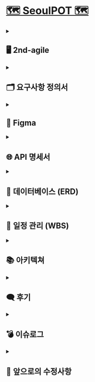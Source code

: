 # [🗺️ SeoulPOT 🗺️](http://43.202.163.51/)

<details>
  <summary><h2>🖥️ 2nd-agile</h2></summary>
  <p><strong>개발 기간</strong> | 2024-08-28 ~ 2024-09-27 (총 30일)</p>
  <p><strong>개발 목표</strong> | 웹 UI 개선 및 세부 기능(DA/AI) 구현</p>
  <p><strong>UI</strong> |</p>
  <img src="https://github.com/user-attachments/assets/d428f4f9-45a7-4846-b61b-8212f678dfad"  width="500"/>
  <img src="https://github.com/user-attachments/assets/69573f80-7116-4797-bcee-96d04105b48f"  width="500"/>
  <img src="https://github.com/user-attachments/assets/de32eb69-d2cc-4d88-a6a6-06fd64b5b7c7"  width="500"/>
  <img src="https://github.com/user-attachments/assets/38f1f3d1-c448-4243-bb31-04cc3c0458f0"  width="500"/>
</details>

<details>
  <summary><h2>🗂️ 요구사항 정의서</h2></summary>
  <details>
    <summary>프로젝트 관리</summary>
    <br/>
    <img src="https://github.com/user-attachments/assets/6b4b7950-7f44-4ef2-9953-ef52f48b007d"  width="700"/>
  </details>
  <details>
    <summary>웹</summary>
    <br/>
    <img src="https://github.com/user-attachments/assets/4cdc82e6-33e7-43b0-86b6-55803966eefd"  width="700"/>
  </details>
  <details>
    <summary>DA-AI</summary>
    <br/>
    <img src="https://github.com/user-attachments/assets/ec5277a7-857d-4afd-9a8c-8260fac4ecd5"  width="700"/>
  </details>
</details>

<details>
  <summary><h2>🎨 Figma</h2></summary>
  <img src="https://github.com/user-attachments/assets/2690d5dc-ad47-476b-b454-854024d994f7"  width="1000"/>
</details>

<details>
  <summary><h2>🌐 API 명세서</h2></summary>
  <img src="https://github.com/user-attachments/assets/0c888c07-6ebf-49cb-b826-894ee35fe41f"  width="700"/>
</details>

<details>
  <summary><h2>💾 데이터베이스 (ERD)</h2></summary>
  <img src="https://github.com/user-attachments/assets/225e5512-1f8e-4f03-958f-8c78f2edbc14"  width="700"/>
</details>

<details>
  <summary><h2>📅 일정 관리 (WBS)</h2></summary>
  <img src="https://github.com/user-attachments/assets/10018080-bc84-4ddd-a846-467723f404bd"  width="1000"/>
</details>


<details>
  <summary><h2>📚 아키텍쳐</h2></summary>
  <img src="https://github.com/user-attachments/assets/3672822f-8e68-49e6-90dd-4cd3338c1c05"  width="700"/>
</details>

<details>
  <summary><h2>🗨️ 후기</h2></summary>
  <p class="message">
      <strong>민정 : </strong>
      확실히 1차에 비해 성장한 저히들이 보입니다 🌟 마지막까지 화이팅 ❗
  </p>
  <p class="message">
      <strong>은진 : </strong>
      다같이 의지 활활 🔥 인 덕분에 저도 에너지를 얻고, 열심히 할 수 있었습니다~~
  </p>
  <p class="message">
      <strong>종식 : </strong>
      1차 때보다 성장했다는 느낌이 들었고 팀원들 모두가 진짜 개발자가 되어가는 듯한 모습에 희열을 느꼈습니다
  </p>
  <p class="message">
      <strong>해린 : </strong>
      처음에 목표했던대로 진행되고 있는 거 같아 아주 뿌듯하고 행복합니다 3차도 이 기세를 몰아 잘 마무리하고자 합니다 우리팀 첵오 😉 
  </p>
  <p class="message">
      <strong>건우 : </strong>
      최고의 팀원분들과 함께라서 프로젝트에 몰입할 수 있었습니다~~ 3차 때도 아자핑~💛
  </p>
  <p class="message">
      <strong>연규 : </strong>
      이번 2차에는 추석 연휴도 있어서 느슨해질 수도 있었는데, 다들 모여 열심히 해서 보람찼습니다. 앞으로 남은 3차까지도 이 기세를 몰아 끝까지 갔으면 좋겠습니다
  </p>
  <p class="message">
      <strong>승민 : </strong>
      중간에 합류해서 어려운 부분이 있을거라 생각했는데 다들 열정이 넘치셔서 금방 팀에 녹아들 수 있었습니다.
  </p>
  <p class="message">
      <strong>영빈 : </strong>
      다들 너무 열심히 하시는 모습이 저도 동기부여가 되었고 3차부터 조금이라도 도움이 되고싶습니다. 
  </p>
</details>

<details>
  <summary><h2>💣 이슈로그</h2></summary>
  <h3>⚠️ LLM 구동시 RAM 부족 [인공지능]</h3>
  <p><strong>문제:</strong> 구글 코랩의 T4 GPU로 Llama2-7B 사용시 RAM의 부족으로 런타임 종료</p>
  <p><strong>해결:</strong> 코랩에서 작동 가능한 경량화된 Mistral-7B 사용 (추론, 이해, STEM 추론에서 Llama 2와 비교하여 3배 이상 작은 사이즈로 더 좋은 성능을 보여줌)</p>
  <br/>
  <h3>⚠️ ecs 컨테이너가 용량 문제로 강제종료 [웹 aws]</h3>
  <p><strong>문제:</strong> ecs task 정의 시 할당한 cpu와 메모리가 부족해 컨테이너가 강제종료됨</p>
  <p><strong>해결:</strong> task 메모리 및 cpu 크기를 늘림</p>
  <br/>
  <h3>⚠️ 코드 변경 있을 때마다 새로운 task 생성으로 ip주소 바뀜 [웹 aws]</h3>
  <p><strong>문제:</strong> 코드 변경 있을 시 pipeline을 통해 새로운 버전의 task 생성으로 서비스 ip 주소 새로 생성</p>
  <p><strong>해결:</strong> 로드 밸런싱을 통해 해결 예정</p>
  <br/>
  <h3>⚠️ 페이지네이션 시 기존 웹페이지 기능 미적용 [웹개발]</h3>
  <p><strong>문제:</strong> 모달창 기능, 데이터베이스 로드 기능이 구현되지 않는 오류</p>
  <p><strong>해결:</strong> 자바스크립트 코드에 페이지네이션 적용 시 모달창 함수와 데이터가 로드가 될 수 있는 함수 적용</p>
</details>


<details>
  <summary><h2>🔧 앞으로의 수정사항</h2></summary>
  <div class="section">
        <h4>✔️ 인공지능 모델 성능 강화</h4>
  </div>
  <div class="section">
        <h4>✔️ 추가 데이터 분석 수행 </h4>
  </div>
  <div class="section">
        <h4>✔️ 데이터 적재 방식 변경 (S3 + NoSQL)</h4>
  </div>
  <div class="section">
        <h4>✔️ 데이터 업데이트 자동화 및 병렬처리</h4>
  </div>
<br/>
</details>
